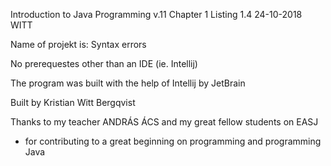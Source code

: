 Introduction to Java Programming v.11 
Chapter 1
Listing 1.4
24-10-2018
WITT

Name of projekt is: Syntax errors

No prerequestes other than an IDE (ie. Intellij)

The program was built with the help of Intellij by JetBrain

Built by Kristian Witt Bergqvist

Thanks to my teacher ANDRÁS ÁCS and my great fellow students on EASJ
- for contributing to a great beginning on programming and programming Java
